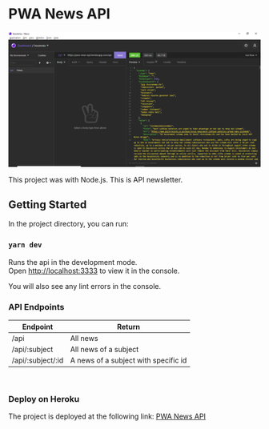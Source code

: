 # PWA News API

<img src=".github/pwa-news-api.PNG" alt="Request mabe by Insomnia to the endpoint https://pwa-news-api.herokuapp.com/api">

This project was with Node.js. This is API newsletter.

## Getting Started

In the project directory, you can run:

### `yarn dev`

Runs the api in the development mode.\
Open [http://localhost:3333](http://localhost:3333) to view it in the console.

You will also see any lint errors in the console.

### API Endpoints

| Endpoint          | Return                               |
| ----------------- | ------------------------------------ |
| /api              | All news                             |
| /api/:subject     | All news of a subject                |
| /api/:subject/:id | A news of a subject with specific id |

<br/>

### Deploy on Heroku

The project is deployed at the following link: [PWA News API](https://pwa-news-api.herokuapp.com/api)
